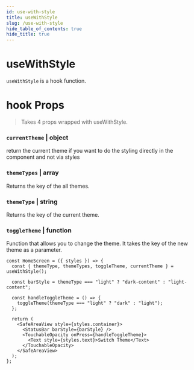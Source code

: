 ```yaml
---
id: use-with-style
title: useWithStyle
slug: /use-with-style
hide_table_of_contents: true
hide_title: true
---
```


# useWithStyle

`useWithStyle` is a hook function.

# hook Props

> Takes 4 props wrapped with useWithStyle.

### `currentTheme` | object

return the current theme if you want to do the styling directly in the component and not via styles

### `themeTypes` | array

Returns the key of the all themes.

### `themeType` | string

Returns the key of the current theme.

### `toggleTheme` | function

Function that allows you to change the theme. It takes the key of the new theme as a parameter.

```tsx
const HomeScreen = ({ styles }) => {
  const { themeType, themeTypes, toggleTheme, currentTheme } = useWithStyle();

  const barStyle = themeType === "light" ? "dark-content" : "light-content";

  const handleToggleTheme = () => {
    toggleTheme(themeType === "light" ? "dark" : "light");
  };

  return (
    <SafeAreaView style={styles.container}>
      <StatusBar barStyle={barStyle} />
      <TouchableOpacity onPress={handleToggleTheme}>
        <Text style={styles.text}>Switch Theme</Text>
      </TouchableOpacity>
    </SafeAreaView>
  );
};
```
